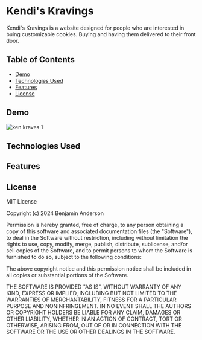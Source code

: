 # Kendi's Kravings

Kendi's Kravings is a website designed for people who are interested in buing customizable cookies. Buying and having them delivered to their front door. 

## Table of Contents

- [Demo](#demo)
- [Technologies Used](#technologies-used)
- [Features](#features)
- [License](#license)

## Demo

![ken kraves 1](https://github.com/Selvawen/Kendi-s-Kravings/assets/111338548/54ba4506-949c-48aa-8399-c5bcb3af9d6c)


## Technologies Used

## Features

## License

MIT License

Copyright (c) 2024 Benjamin Anderson

Permission is hereby granted, free of charge, to any person obtaining a copy
of this software and associated documentation files (the "Software"), to deal
in the Software without restriction, including without limitation the rights
to use, copy, modify, merge, publish, distribute, sublicense, and/or sell
copies of the Software, and to permit persons to whom the Software is
furnished to do so, subject to the following conditions:

The above copyright notice and this permission notice shall be included in all
copies or substantial portions of the Software.

THE SOFTWARE IS PROVIDED "AS IS", WITHOUT WARRANTY OF ANY KIND, EXPRESS OR
IMPLIED, INCLUDING BUT NOT LIMITED TO THE WARRANTIES OF MERCHANTABILITY,
FITNESS FOR A PARTICULAR PURPOSE AND NONINFRINGEMENT. IN NO EVENT SHALL THE
AUTHORS OR COPYRIGHT HOLDERS BE LIABLE FOR ANY CLAIM, DAMAGES OR OTHER
LIABILITY, WHETHER IN AN ACTION OF CONTRACT, TORT OR OTHERWISE, ARISING FROM,
OUT OF OR IN CONNECTION WITH THE SOFTWARE OR THE USE OR OTHER DEALINGS IN THE
SOFTWARE.
